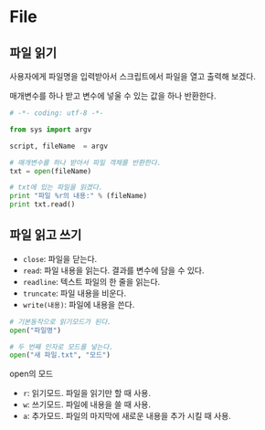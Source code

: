 # File

## 파일 읽기
사용자에게 파일명을 입력받아서 스크립트에서 파일을 열고 출력해 보겠다.

매개변수를 하나 받고 변수에 넣울 수 있는 값을 하나 반환한다.
```Python
# -*- coding: utf-8 -*-

from sys import argv

script, fileName  = argv

# 매개변수를 하나 받아서 파일 객체를 반환한다.
txt = open(fileName)

# txt에 있는 파일을 읽겠다.
print "파일 %r의 내용:" % (fileName)
print txt.read()
```

## 파일 읽고 쓰기
- `close`: 파일을 닫는다.
- `read`: 파일 내용을 읽는다. 결과를 변수에 담을 수 있다.
- `readline`: 텍스트 파일의 한 줄을 읽는다.
- `truncate`: 파일 내용을 비운다.
- `write(내용)`: 파일에 내용을 쓴다.

```Python
# 기본동작으로 읽기모드가 된다.
open("파일명")

# 두 번째 인자로 모드를 넣는다.
open("새 파일.txt", "모드")
```
open의 모드
- `r`: 읽기모드. 파일을 읽기만 할 때 사용.
- `w`: 쓰기모드. 파일에 내용을 쓸 때 사용.
- `a`: 추가모드. 파일의 마지막에 새로운 내용을 추가 시킬 때 사용.


